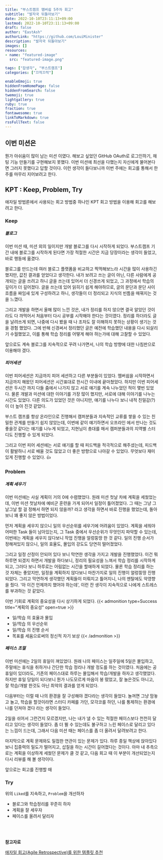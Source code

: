 ```yaml
---
title: "부스트캠프 멤버쉽 5주차 회고"
subtitle: "발자국 뒤돌아보기"
date: 2022-10-10T23:11:13+09:00
lastmod: 2022-10-10T23:11:13+09:00
draft: false
author: "EastAsh"
authorLink: "https://github.com/LouiMinister"
description: "발자국 뒤돌아보기"
images: []
resources:
- name: "featured-image"
  src: "featured-image.png"

tags: ["잡생각", "부스트캠프"]
categories: ["끄적끄적"]

enableEmoji: true
hiddenFromHomePage: false
hiddenFromSearch: false
twemoji: true
lightgallery: true
ruby: true
fraction: true
fontawesome: true
linkToMarkdown: true
rssFullText: false
---
```

<!--more-->

## 이번 미션은
뭔가 아쉬움이 많이 남는 미션 이였다. 해보고 싶었던 GitHub OAuth로 로그인하기, 채팅 기능 만들기를 구현해보지 못했다.
이번 미션에 최선을 다했는지 자신에게 물어본다면 그러지 못했다고 답할 것이다.
이런 생각이 들다보니까 이번 주에는 회고를 통해서 한 주를 마무리 지어보려고 한다.

## KPT : Keep, Problem, Try
애자일 방법론에서 사용되는 회고 방법중 하나인 KPT 회고 방법을 이용해 회고를 해보려고 한다.

### Keep
##### 블로그
이번 미션 때, 미션 외의 일이지만 개발 블로그를 다시 시작하게 되었다.
부스트캠프 기간 내에 블로그를 시작하게 된다면 가장 적절한 시간은 지금 당장이라는 생각이 들었고, 바로 행동에 옮겼다.

블로그를 만드는데 여러 블로그 플랫폼을 비교하고 찍먹해보느라 시간을 많이 사용하긴 했지만, 값진 결과를 얻었다고 생각한다.
내가 보려고 쓰는 글이 아닌, 다른 사람에게 공개되는 글을 쓰려고 하니 글을 쓰는데 있어서 더 신경쓰게 되었고, 그 과정에서 학습의 깊이가 더 깊어졌다.
글을 쓰는데 있어 읽히기 쉽게 해야하므로, 글의 문단과 문단 사이 흐름을 짜임새 있게 구성하려고 하니, 생각들이 더 정리되고 지식의 빈틈을 매꿔지는 것을 느꼈다.

그리고 개발을 하면서 올해 많이 느낀 것은, 내가 정리를 하지 않으면 결국 알았던 것이라도 다 까먹어서 처음부터 다시 공부를 시작해야 한다는 것이였다.
정리를 하더라도 글을 날려쓰게 되면, 나중에 다시 봤을 때 나 조차도 잘 이해하지 못하는 상황이 생기는 것을 경험 했었다.
그에 반해 신경써서 정리했던 글은 예전에 학습했던 내용을 다시 되살리기 수월했었고, 이를 통해 학습 정리를 어떻게 해야 하는가에 대해 고찰할 수 있었다.

앞으로도 계속 블로그를 지속적으로 꾸려 나가면서, 나의 학습 방향에 대한 나침판으로 이용해야 겠다.

##### 피어세션
이번 피어세션은 지금까지 피어 세션하고 다른 부분들이 있었다. 멤버쉽을 시작하면서 지금까지 해왔던 피어세션은 시간표대로 한시간 이내에 끝마쳤었다.
하지만 이번 피어세션은 두시간 까지 다들 줌에서 나가지 않고 서로 얘기를 계속 나누었던 적이 몇번 있었다.
물론 개발과 미션에 대한 이야기를 가장 많이 했지만, 서로에 대해 이야기를 나누는 시간도 있었다.
다른 의도가 있었던 것은 아니지만, 얘기를 나누다 보니 내적 친밀감(?)이 더 높아 진것 같았다.

부스트 캠프를 항상 온라인으로 진행해서 캠퍼분들과 지속적인 교류를 쌓을 수 있는 친밀한 관계를 만들기 쉽지 않았는데, 이번에 같이 얘기하면서 오프라인 에서 만나는 것도 좋을것 같다는 얘기를 나누게 되었고,
지현님이 총대를 매서 캠퍼분들과의 지역별 스터디도 진행할 수 있게 되었다.

그리고 이번 피어 세션에는 서로 얘기를 할 때 피드백을 적극적으로 해주셨는데, 피드백이 활발하니 서로 배울 것도 많았고 더 좋은 방향으로 나아갈 수 있었다.
무엇보다 재미있게 진행할 수 있었다. 👍

### Problem
##### 계획 세우기
이번 미션에는 사실 계획이 거의 0에 수렴했었다. 원래 미션 첫날 차에 계획을 세웠었는데, 이번 미션 첫날차에 예비군 훈련을 가게 되어서 일정이 틀어졌었다.
그 때는 그냥 그날그날 할 걸 정해서 하면 되지 않을까? 라고 생각을 하면서 바로 진행을 했었는데, 돌아보니 꽤 좋지 않은 방법이었다.

먼저 계획을 세우지 않으니 일의 우선순위를 세우기에 어려움이 있었다. 계획을 세워야 어떠한 Task 들이 남아있는지, 그 Task 중에서 우선순위가 무엇인지 파악할 수 있는데,
이번에는 계획을 세우지 않다보니 작업 진행을 얼렁뚱땅 한 것 같다. 일의 진행 순서가 정해져있지 않으니, 일의 효율도, 몰입의 강도도 당연히 떨어졌었다.

그리고 일정 산정이 안되어 있다 보니 막연한 생각을 가지고 개발을 진행했었다. 이건 뭐 하루면 되겠지 하면서 개발을 하다보니, 정리의 필요성을 느껴서 학습 정리를 시작하게 되고,
그러다 보니 하루로는 어림없는 시간을 할애하게 되었다. 물론 학습 정리를 하는 것 자체는 좋았지만, 일정을 계획하지 않다보니 마찬가지로 일의 진행이 얼렁뚱땅 진행되었다.
그리고 막연하게 생각했던 계획들이 미뤄지고 틀어지니, 나의 멘탈에도 악영향을 줬다. '아 이건 언제까지 했어야 하는데', 이런 잔 생각이 지속적으로 나에게 스트레스를 부과하는 것 같았다.

이번 기회로 계획의 중요성을 다시 상기하게 되었다.
{{< admonition type=Success title="계획의 중요성" open=true >}}
* 일/학습 의 효율과 몰입 
* 일/학습 의 우선순위
* 일/학습 의 진행 순서
* 목표를 세움으로써의 정신적 자기 보상
{{< /admonition >}}

##### 페이스 조절
이번 미션에는 2일의 휴일이 껴있었다. 원래 나의 페이스는 일주일에 5일은 몰입하고, 주말에는 휴식을 취하거나 간단한 학습 정리나 개발 정도를 하는 것이였다.
처음에는 공휴일이 있더라도, 기존의 페이스대로 하루는 몰입해서 학습/개발을 하자고 생각했었다. 하지만 휴일 당일이 되다보니 뭔가 나도모르게 마음이 붕 떴었고,
잘 놀은것도 아니고, 잘 학습/개발 한것도 아닌 최악의 결과를 얻게 되었다. 

다음부터는 이럴 때 나의 환경을 잘 구성해야 겠다라는 생각이 들었다. 놀꺼면 그냥 맘놓고 놀고, 학습을 할것이라면 스터디 카페를 가던, 모각코를 하던,
나를 통제하는 환경에 나를 던져야 겠다 라는 생각이 들었다.

2일을 쉬어서 그런건지 모르겠지만, 나는 내가 낼 수 있는 적절한 페이스보다 천천히 달리고 있다는 생각이 들었다. 좀 더 뛸 수 있는데도 불구하고 느린 페이스로 달리고 있다는 느낌이 드는데,
그래서 다음 미션 때는 페이스를 좀 더 올려서 달려보려고 한다.

마지막으로 계획 문제와도 밀접한 연관이 있는 문제가 있다. 하루 종일 책상에 앉아있다 보니 집중력의 밀도가 떨어지고, 삽질을 하는 시간이 길어졌다는 것이다.
아마 내 추측으로는 계획을 이상하게 세웠던 문제가 클 것 같고, 다음 회고 때 이 부분이 개선되었는지 다시 리뷰를 해 볼 생각이다.

앞으로는 회고를 진행할 때 


### Try
위의 `Liked`를 지속하고, `Problem`을 개선하자

* 블로그와 학습정리를 꾸준히 하자
* 계획을 잘 세우자
* 페이스를 올려서 달리자


\
\
\
**참고자료**

[애자일 회고(Agile Retrospective)를 위한 템플릿 추천](https://www.marimba.team/kr/blog/top-retrospective-templates/)


